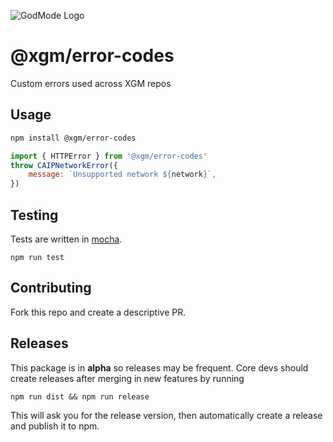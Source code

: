 ![GodMode Logo](https://godmode-public-assets.s3.amazonaws.com/godmode_logo.jpg)

# @xgm/error-codes

Custom errors used across XGM repos

## Usage

```sh
npm install @xgm/error-codes
```

```js
import { HTTPError } from '@xgm/error-codes'
throw CAIPNetworkError({
    message: `Unsupported network ${network}`,
})
```

## Testing

Tests are written in [mocha](https://mochajs.org/).

```
npm run test
```

## Contributing

Fork this repo and create a descriptive PR.

## Releases

This package is in **alpha** so releases may be frequent.
Core devs should create releases after merging in new features by running

`npm run dist && npm run release`

This will ask you for the release version, then automatically create a release and publish it to npm.
